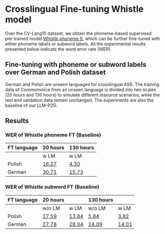 # Crosslingual Fine-tuning Whistle model
Over the CV-Lang10 dataset, we obtain the phoneme-based supervised pre-trained model [Whistle phoneme S](../../../cv-lang10/exp/Multilingual/Multi._phoneme_S/readme.md), which can be further fine-tuned with either phoneme labels or subword labels. All the experimental results presented below indicate the word error rate (WER).


## Fine-tuning with phoneme or subword labels over German and Polish dataset
German and Polish are unseen languages for crosslingual ASR. The training data of Commonvoice from an unseen language is divided into two scales (20 hours and 130 hours) to simulate different resource scenarios, while the test and validation data remain unchanged. The experiments are also the baseline of our LLM-P2G.

## Results
### WER of Whistle phoneme FT (Baseline)

| FT language | 20 hours | 130 hours |
| ------ | ------ | ------ |
| | w LM | w LM |
| Polish  | [16.27](../crosslingual/pl/Whistle_ft_phoneme_20h/readme.md)  | [4.30](../crosslingual/pl/Whistle_ft_phoneme_130h/readme.md) |
| German  | [30.71](../crosslingual/de/Whistle_ft_phoneme_20h/readme.md) | [15.73](../crosslingual/de/Whistle_ft_phoneme_130h/readme.md) |

### WER of Whistle subword FT (Baseline)

| FT language | 20 hours | | 130 hours | |
| ------ | ------ | ------ | ------ | ------ |
| | w/o LM | w LM | w/o LM | w LM |
| Polish | [17.59](../crosslingual/pl/Whistle_ft_subword_20h/readme.md) | [13.84](../crosslingual/pl/Whistle_ft_subword_20h/readme.md) | [5.84](../crosslingual/pl/Whistle_ft_subword_130h/readme.md) | [3.82](../crosslingual/pl/Whistle_ft_subword_130h/readme.md) |
| German | [27.78](../crosslingual/de/Whistle_ft_subword_20h/readme.md) | [28.04](../crosslingual/de/Whistle_ft_subword_20h/readme.md) | [14.09](../crosslingual/de/Whistle_ft_subword_130h/readme.md) | [14.01](../crosslingual/de/Whistle_ft_subword_130h/readme.md) |


